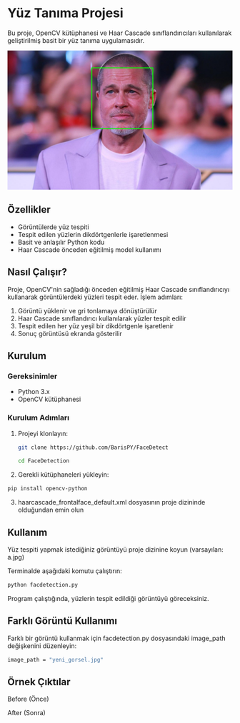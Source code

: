 # Yüz Tanıma Projesi

Bu proje, OpenCV kütüphanesi ve Haar Cascade sınıflandırıcıları kullanılarak geliştirilmiş basit bir yüz tanıma uygulamasıdır.

![Örnek Çıktı](sample/sample.png)

## Özellikler

- Görüntülerde yüz tespiti
- Tespit edilen yüzlerin dikdörtgenlerle işaretlenmesi
- Basit ve anlaşılır Python kodu
- Haar Cascade önceden eğitilmiş model kullanımı

## Nasıl Çalışır?

Proje, OpenCV'nin sağladığı önceden eğitilmiş Haar Cascade sınıflandırıcıyı kullanarak görüntülerdeki yüzleri tespit eder. İşlem adımları:

1. Görüntü yüklenir ve gri tonlamaya dönüştürülür
2. Haar Cascade sınıflandırıcı kullanılarak yüzler tespit edilir
3. Tespit edilen her yüz yeşil bir dikdörtgenle işaretlenir
4. Sonuç görüntüsü ekranda gösterilir

## Kurulum

### Gereksinimler

- Python 3.x
- OpenCV kütüphanesi

### Kurulum Adımları

1. Projeyi klonlayın:
   ```bash
   git clone https://github.com/BarisPY/FaceDetect
   ```
   ```bash
   cd FaceDetection
   ```
   
2. Gerekli kütüphaneleri yükleyin:

```bash
pip install opencv-python
```

3. haarcascade_frontalface_default.xml dosyasının proje dizininde olduğundan emin olun


## Kullanım
Yüz tespiti yapmak istediğiniz görüntüyü proje dizinine koyun (varsayılan: a.jpg)

Terminalde aşağıdaki komutu çalıştırın:

```bash
python facdetection.py
```
Program çalıştığında, yüzlerin tespit edildiği görüntüyü göreceksiniz.


## Farklı Görüntü Kullanımı
Farklı bir görüntü kullanmak için facdetection.py dosyasındaki image_path değişkenini düzenleyin:

```bash
image_path = "yeni_gorsel.jpg"
```


## Örnek Çıktılar

Before (Önce)
[](a.jpg)


After (Sonra)
[](sample/sample.png)
